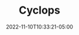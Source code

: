 ---
title: Cyclops
date: 2022-11-10T10:33:21-05:00
draft: false
layout: national_monster_card
monster_manual: basic

Name: Cyclops
Body_points: 30+
Strength_bonus: '4'
threshold: '4'
rips_from: Pin/Bind
Descriptive Phrase: One Eyed Humanoid
Type: Humanoid
APL: 6+
Movement: Wandering
Inteligence: Normal
Society: Solitairy
Motivation: 
  - Personal Goals
armor: By Class
offensive_abilities: 
  - "May Possess Skills as PC"
defensive_abilities: Add Character Body
vulnerabilities: ''
spells: By Skills
pyramid: None
rec_treasure: ''
notes: ''
weapon_use: By Skills
claws: None
base_damage_call: Small Weapon - 3 Normal Short/Longsword - 4 Normal Two Handed - 7 Normal
at_death: Remains
healed_by: Healing
immune_to: Waylay 4
Protectives: None to Start
Zone: B
---
